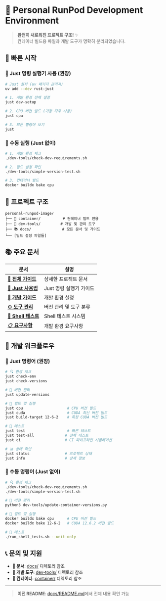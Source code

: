 # 🐳 Personal RunPod Development Environment

> **완전히 새로워진 프로젝트 구조!** ✨  
> 컨테이너 빌드용 파일과 개발 도구가 명확히 분리되었습니다.

## 🎯 빠른 시작

### 🚀 Just 명령 실행기 사용 (권장)
```bash
# Just 설치 (uv 패키지 관리자)
uv add --dev rust-just

# 1. 개발 환경 전체 설정
just dev-setup

# 2. CPU 버전 빌드 (가장 자주 사용)
just cpu

# 3. 모든 명령어 보기
just
```

### 🔧 수동 실행 (Just 없이)
```bash
# 1. 개발 환경 체크
./dev-tools/check-dev-requirements.sh

# 2. 빌드 설정 확인
./dev-tools/simple-version-test.sh

# 3. 컨테이너 빌드
docker buildx bake cpu
```

## 📁 프로젝트 구조

```
personal-runpod-image/
├── 🐳 container/          # 컨테이너 빌드 전용
├── 🔧 dev-tools/         # 개발 및 관리 도구  
├── 📚 docs/              # 모든 문서 및 가이드
└── [빌드 설정 파일들]
```

## 📚 주요 문서

| 문서 | 설명 |
|------|------|
| [📖 **전체 가이드**](docs/README.md) | 상세한 프로젝트 문서 |
| [🚀 **Just 사용법**](docs/guides/just-usage.md) | Just 명령 실행기 가이드 |
| [🔧 **개발 가이드**](docs/guides/development.md) | 개발 환경 설정 |
| [⚙️ **도구 관리**](docs/guides/tool-management.md) | 버전 관리 및 도구 분류 |
| [🧪 **Shell 테스트**](docs/shell-testing.md) | Shell 테스트 시스템 |
| [📋 **요구사항**](docs/guides/dev-requirements.md) | 개발 환경 요구사항 |

## 🚀 개발 워크플로우

### 🎯 Just 명령어 (권장)
```bash
# 🔍 환경 체크
just check-env
just check-versions

# 🔧 버전 관리
just update-versions

# 🐳 빌드 및 실행
just cpu                    # CPU 버전 빌드
just cuda                   # CUDA 최신 버전 빌드
just build-target 12-6-2    # 특정 CUDA 버전 빌드

# 🧪 테스트
just test                   # 빠른 테스트
just test-all              # 전체 테스트
just ci                    # CI 파이프라인 시뮬레이션

# 📊 상태 확인
just status                # 프로젝트 상태
just info                  # 상세 정보
```

### 🔧 수동 명령어 (Just 없이)
```bash
# 🔍 환경 체크
./dev-tools/check-dev-requirements.sh
./dev-tools/simple-version-test.sh

# 🔧 버전 관리
python3 dev-tools/update-container-versions.py

# 🐳 빌드 및 실행
docker buildx bake cpu      # CPU 버전 빌드
docker buildx bake 12-6-2   # CUDA 12.6.2 버전 빌드

# 🧪 테스트
./run_shell_tests.sh --unit-only
```

## 📞 문의 및 지원

- **📖 문서**: [docs/](docs/) 디렉토리 참조
- **🔧 개발 도구**: [dev-tools/](dev-tools/) 디렉토리 참조
- **🐳 컨테이너**: [container/](container/) 디렉토리 참조

---

> **이전 README**: [docs/README.md](docs/README.md)에서 전체 내용 확인 가능 